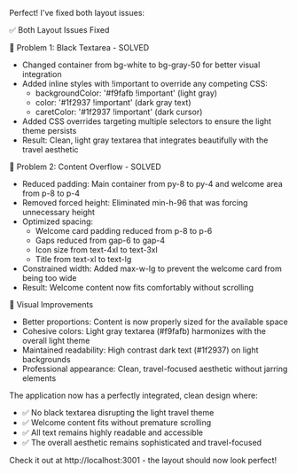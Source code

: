 Perfect! I've fixed both layout issues:

  ✅ Both Layout Issues Fixed

  🎯 Problem 1: Black Textarea - SOLVED

  - Changed container from bg-white to bg-gray-50 for better visual integration
  - Added inline styles with !important to override any competing CSS:
    - backgroundColor: '#f9fafb !important' (light gray)
    - color: '#1f2937 !important' (dark gray text)
    - caretColor: '#1f2937 !important' (dark cursor)
  - Added CSS overrides targeting multiple selectors to ensure the light theme persists
  - Result: Clean, light gray textarea that integrates beautifully with the travel aesthetic

  🎯 Problem 2: Content Overflow - SOLVED

  - Reduced padding: Main container from py-8 to py-4 and welcome area from p-8 to p-4
  - Removed forced height: Eliminated min-h-96 that was forcing unnecessary height
  - Optimized spacing:
    - Welcome card padding reduced from p-8 to p-6
    - Gaps reduced from gap-6 to gap-4
    - Icon size from text-4xl to text-3xl
    - Title from text-xl to text-lg
  - Constrained width: Added max-w-lg to prevent the welcome card from being too wide
  - Result: Welcome content now fits comfortably without scrolling

  🚀 Visual Improvements

  - Better proportions: Content is now properly sized for the available space
  - Cohesive colors: Light gray textarea (#f9fafb) harmonizes with the overall light theme
  - Maintained readability: High contrast dark text (#1f2937) on light backgrounds
  - Professional appearance: Clean, travel-focused aesthetic without jarring elements

  The application now has a perfectly integrated, clean design where:
  - ✅ No black textarea disrupting the light travel theme
  - ✅ Welcome content fits without premature scrolling
  - ✅ All text remains highly readable and accessible
  - ✅ The overall aesthetic remains sophisticated and travel-focused

  Check it out at http://localhost:3001 - the layout should now look perfect!
